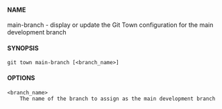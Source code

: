 #### NAME

main-branch - display or update the Git Town configuration for the main development branch


#### SYNOPSIS

```
git town main-branch [<branch_name>]
```

#### OPTIONS

```
<branch_name>
    The name of the branch to assign as the main development branch
```
